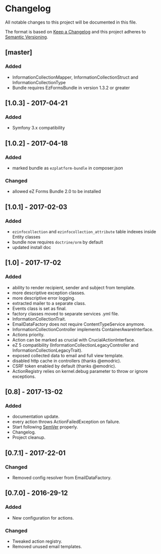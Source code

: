Changelog
=========

All notable changes to this project will be documented in this file.

The format is based on [Keep a Changelog](http://keepachangelog.com/)
and this project adheres to [Semantic Versioning](http://semver.org/).

## [master]
### Added
- InformationCollectionMapper, InformationCollectionStruct and InformationCollectionType
- Bundle requires EzFormsBundle in version 1.3.2 or greater

## [1.0.3] - 2017-04-21
### Added
- Symfony 3.x compatibility

## [1.0.2] - 2017-04-18
### Added
- marked bundle as `ezplatform-bundle` in composer.json

### Changed
- allowed eZ Forms Bundle 2.0 to be installed

## [1.0.1] - 2017-02-03
### Added
- `ezinfocollection` and `ezinfocollection_attribute` table indexes inside Entity classes
- bundle now requires `doctrine/orm` by default
- updated install doc

## [1.0] - 2017-17-02
### Added
- ability to render recipient, sender and subject from template.
- more descriptive exception classes.
- more descriptive error logging.
- extracted mailer to a separate class.
- Events class is set as final.
- factory classes moved to separate services .yml file.
- InformationCollectionTrait.
- EmailDataFactory does not require ContentTypeService anymore.
- InformationCollectionController implements ContainerAwareInterface.
- Actions priority.
- Action can be marked as crucial with CrucialActionInterface.
- eZ 5 compatibility (InformationCollectionLegacyController and InformationCollectionLegacyTrait).
- exposed collected data to email and full view template.
- disabled http cache in controllers (thanks @emodric).
- CSRF token enabled by default (thanks @emodric).
- ActionRegistry relies on kernel.debug parameter to throw or ignore exceptions.

## [0.8] - 2017-13-02
### Added
- documentation update.
- every action throws ActionFailedException on failure.
- Start following [SemVer](http://semver.org) properly.
- Changelog.
- Project cleanup.

## [0.7.1] - 2017-22-01
### Changed
- Removed config resolver from EmailDataFactory.

## [0.7.0] - 2016-29-12
### Added
- New configuration for actions.

### Changed
- Tweaked action registry.
- Removed unused email templates.
